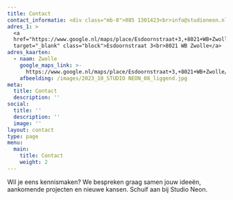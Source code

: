 ```yaml
---
title: Contact
contact_informatie: <div class="mb-8">085 1301423<br>info@studioneon.nl</div>
adres_1: >
  <a
  href="https://www.google.nl/maps/place/Esdoornstraat+3,+8021+WB+Zwolle/@52.5206959,6.0916264,17z/data=!3m1!4b1!4m5!3m4!1s0x47c7df3722b114ff:0x94d2dcff2f7bf0ea!8m2!3d52.5206959!4d6.0938151"
  target="_blank" class="block">Esdoornstraat 3<br>8021 WB Zwolle</a>
adres_kaarten:
  - naam: Zwolle
    google_maps_link: >-
      https://www.google.nl/maps/place/Esdoornstraat+3,+8021+WB+Zwolle/@52.5206959,6.0916264,17z/data=!3m1!4b1!4m5!3m4!1s0x47c7df3722b114ff:0x94d2dcff2f7bf0ea!8m2!3d52.5206959!4d6.0938151
    afbeelding: /images/2023_10_STUDIO NEON_08_liggend.jpg
meta:
  title: Contact
  description: ''
social:
  title: ''
  description: ''
  image: ''
layout: contact
type: page
menu:
  main:
    title: Contact
    weight: 2
---
```


Wil je eens kennismaken? We bespreken graag samen jouw ideeën, aankomende projecten en nieuwe kansen. Schuif aan bij Studio Neon.
